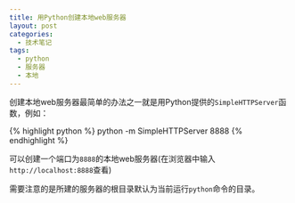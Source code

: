 ```yaml
---
title: 用Python创建本地web服务器
layout: post
categories:
  - 技术笔记
tags:
  - python
  - 服务器
  - 本地
---
```

创建本地web服务器最简单的办法之一就是用Python提供的`SimpleHTTPServer`函数，例如：

{% highlight python %}
python -m SimpleHTTPServer 8888
{% endhighlight %}

可以创建一个端口为`8888`的本地web服务器(在浏览器中输入`http://localhost:8888`查看)

需要注意的是所建的服务器的根目录默认为当前运行`python`命令的目录。

